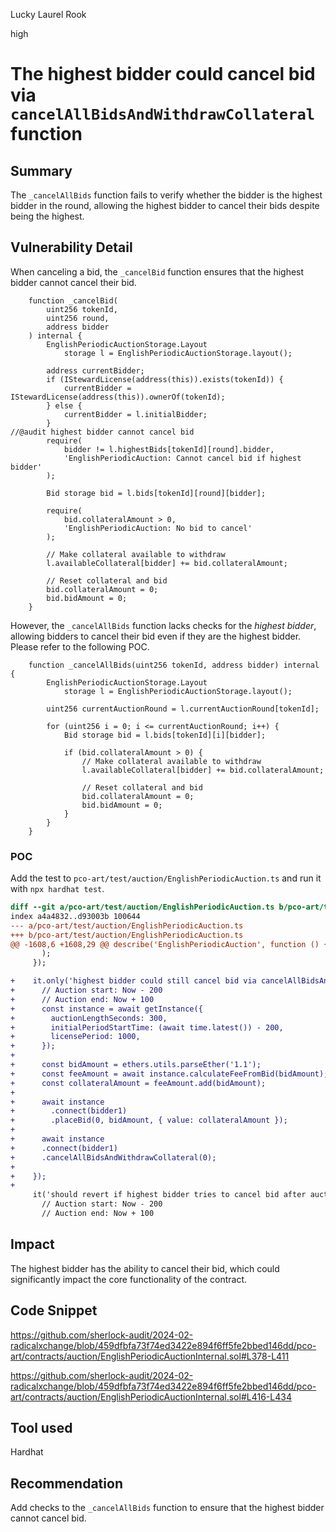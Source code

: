 Lucky Laurel Rook

high

# The highest bidder could cancel bid via `cancelAllBidsAndWithdrawCollateral` function

## Summary

The `_cancelAllBids` function fails to verify whether the bidder is the highest bidder in the round, allowing the highest bidder to cancel their bids despite being the highest.

## Vulnerability Detail

When canceling a bid, the `_cancelBid` function ensures that the highest bidder cannot cancel their bid.

```solidity
    function _cancelBid(
        uint256 tokenId,
        uint256 round,
        address bidder
    ) internal {
        EnglishPeriodicAuctionStorage.Layout
            storage l = EnglishPeriodicAuctionStorage.layout();

        address currentBidder;
        if (IStewardLicense(address(this)).exists(tokenId)) {
            currentBidder = IStewardLicense(address(this)).ownerOf(tokenId);
        } else {
            currentBidder = l.initialBidder;
        }
//@audit highest bidder cannot cancel bid
        require(
            bidder != l.highestBids[tokenId][round].bidder,
            'EnglishPeriodicAuction: Cannot cancel bid if highest bidder'
        );

        Bid storage bid = l.bids[tokenId][round][bidder];

        require(
            bid.collateralAmount > 0,
            'EnglishPeriodicAuction: No bid to cancel'
        );

        // Make collateral available to withdraw
        l.availableCollateral[bidder] += bid.collateralAmount;

        // Reset collateral and bid
        bid.collateralAmount = 0;
        bid.bidAmount = 0;
    }
```

However, the `_cancelAllBids` function lacks checks for the *highest bidder*, allowing bidders to cancel their bid even if they are the highest bidder. Please refer to the following POC.

```solidity
    function _cancelAllBids(uint256 tokenId, address bidder) internal {
        EnglishPeriodicAuctionStorage.Layout
            storage l = EnglishPeriodicAuctionStorage.layout();

        uint256 currentAuctionRound = l.currentAuctionRound[tokenId];

        for (uint256 i = 0; i <= currentAuctionRound; i++) {
            Bid storage bid = l.bids[tokenId][i][bidder];

            if (bid.collateralAmount > 0) {
                // Make collateral available to withdraw
                l.availableCollateral[bidder] += bid.collateralAmount;

                // Reset collateral and bid
                bid.collateralAmount = 0;
                bid.bidAmount = 0;
            }
        }
    }
```

### POC

Add the test to `pco-art/test/auction/EnglishPeriodicAuction.ts` and run it with `npx hardhat test`.

```diff
diff --git a/pco-art/test/auction/EnglishPeriodicAuction.ts b/pco-art/test/auction/EnglishPeriodicAuction.ts
index a4a4832..d93003b 100644
--- a/pco-art/test/auction/EnglishPeriodicAuction.ts
+++ b/pco-art/test/auction/EnglishPeriodicAuction.ts
@@ -1608,6 +1608,29 @@ describe('EnglishPeriodicAuction', function () {
       );
     });

+    it.only('highest bidder could still cancel bid via cancelAllBidsAndWithdrawCollateral', async function () {
+      // Auction start: Now - 200
+      // Auction end: Now + 100
+      const instance = await getInstance({
+        auctionLengthSeconds: 300,
+        initialPeriodStartTime: (await time.latest()) - 200,
+        licensePeriod: 1000,
+      });
+
+      const bidAmount = ethers.utils.parseEther('1.1');
+      const feeAmount = await instance.calculateFeeFromBid(bidAmount);
+      const collateralAmount = feeAmount.add(bidAmount);
+
+      await instance
+        .connect(bidder1)
+        .placeBid(0, bidAmount, { value: collateralAmount });
+
+      await instance
+      .connect(bidder1)
+      .cancelAllBidsAndWithdrawCollateral(0);
+
+    });
+
     it('should revert if highest bidder tries to cancel bid after auction ends', async function () {
       // Auction start: Now - 200
       // Auction end: Now + 100
```


## Impact

The highest bidder has the ability to cancel their bid, which could significantly impact the core functionality of the contract.

## Code Snippet

https://github.com/sherlock-audit/2024-02-radicalxchange/blob/459dfbfa73f74ed3422e894f6ff5fe2bbed146dd/pco-art/contracts/auction/EnglishPeriodicAuctionInternal.sol#L378-L411

https://github.com/sherlock-audit/2024-02-radicalxchange/blob/459dfbfa73f74ed3422e894f6ff5fe2bbed146dd/pco-art/contracts/auction/EnglishPeriodicAuctionInternal.sol#L416-L434

## Tool used

Hardhat

## Recommendation

Add checks to the `_cancelAllBids` function to ensure that the highest bidder cannot cancel bid.
